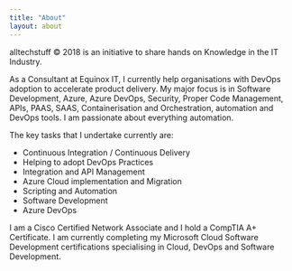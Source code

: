 ```yaml
---
title: "About"
layout: about
---
```


alltechstuff © 2018 is an initiative to share hands on Knowledge in the IT Industry.

As a Consultant at Equinox IT, I currently help organisations with DevOps adoption to accelerate product delivery. My major focus is in Software Development, Azure, Azure DevOps, Security, Proper Code Management, APIs, PAAS, SAAS, Containerisation and Orchestration, automation and DevOps tools. I am passionate about everything automation.

The key tasks that I undertake currently are:

* Continuous Integration / Continuous Delivery
* Helping to adopt DevOps Practices
* Integration and API Management
* Azure Cloud implementation and Migration
* Scripting and Automation
* Software Development
* Azure DevOps

I am a Cisco Certified Network Associate and I hold a CompTIA A+ Certificate. I am currently completing my Microsoft Cloud Software Development certifications specialising in Cloud, DevOps and Software Development.